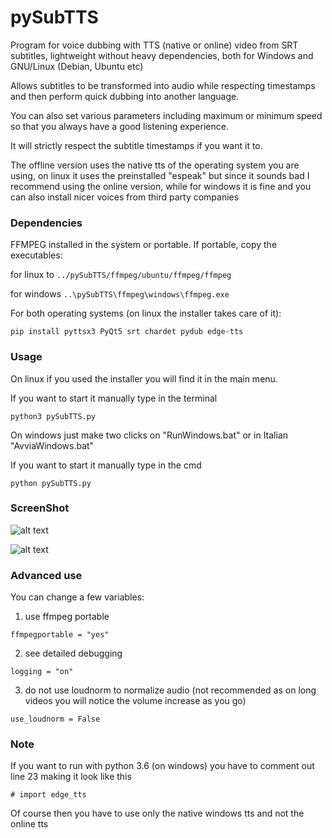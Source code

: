 # pySubTTS
Program for voice dubbing with TTS (native or online) video from SRT subtitles, lightweight without heavy dependencies, both for Windows and GNU/Linux (Debian, Ubuntu etc)

Allows subtitles to be transformed into audio while respecting timestamps and then perform quick dubbing into another language. 

You can also set various parameters including maximum or minimum speed so that you always have a good listening experience. 

It will strictly respect the subtitle timestamps if you want it to.

The offline version uses the native tts of the operating system you are using, on linux it uses the preinstalled "espeak" but since it sounds bad I recommend using the online version, while for windows it is fine and you can also install nicer voices from third party companies

### Dependencies
FFMPEG installed in the system or portable. If portable, copy the executables:

for linux to ```../pySubTTS/ffmpeg/ubuntu/ffmpeg/ffmpeg```

for windows ```..\pySubTTS\ffmpeg\windows\ffmpeg.exe```

For both operating systems (on linux the installer takes care of it):

```pip install pyttsx3 PyQt5 srt chardet pydub edge-tts```

### Usage
On linux if you used the installer you will find it in the main menu.

If you want to start it manually type in the terminal

```python3 pySubTTS.py```

On windows just make two clicks on "RunWindows.bat" or in Italian "AvviaWindows.bat"

If you want to start it manually type in the cmd

```python pySubTTS.py```

### ScreenShot
![alt text](https://github.com/MoonDragon-MD/pySubTTS/blob/main/img/eng.jpg?raw=true)

![alt text](https://github.com/MoonDragon-MD/pySubTTS/blob/main/img/ita.jpg?raw=true)

### Advanced use
You can change a few variables:

1) use ffmpeg portable
   
```ffmpegportable = "yes"```

2) see detailed debugging
   
```logging = "on"```

3) do not use loudnorm to normalize audio (not recommended as on long videos you will notice the volume increase as you go)
   
```use_loudnorm = False```

### Note
If you want to run with python 3.6 (on windows) you have to comment out line 23 making it look like this

```# import edge_tts```

Of course then you have to use only the native windows tts and not the online tts
